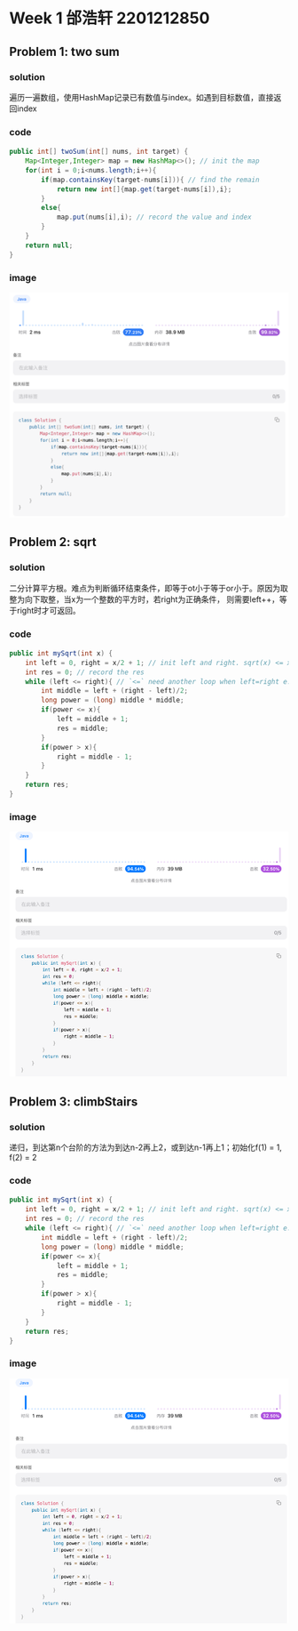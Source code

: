 # Week 1 邰浩轩 2201212850
## Problem 1: two sum
### solution
遍历一遍数组，使用HashMap记录已有数值与index。如遇到目标数值，直接返回index
### code
```java
public int[] twoSum(int[] nums, int target) {
    Map<Integer,Integer> map = new HashMap<>(); // init the map
    for(int i = 0;i<nums.length;i++){ 
        if(map.containsKey(target-nums[i])){ // find the remain
            return new int[]{map.get(target-nums[i]),i};
        }
        else{
            map.put(nums[i],i); // record the value and index
        }
    }
    return null;
}
```
### image
![](./p1.png)

## Problem 2: sqrt
### solution
二分计算平方根。难点为判断循环结束条件，即等于ot小于等于or小于。原因为取整为向下取整，当x为一个整数的平方时，若right为正确条件，
则需要left++，等于right时才可返回。
### code
```java
public int mySqrt(int x) {
    int left = 0, right = x/2 + 1; // init left and right. sqrt(x) <= x/2
    int res = 0; // record the res
    while (left <= right){ // `<=` need another loop when left=right e.g. x=2
        int middle = left + (right - left)/2;
        long power = (long) middle * middle;
        if(power <= x){
            left = middle + 1;
            res = middle;
        }
        if(power > x){
            right = middle - 1;
        }
    }
    return res;
}
```
### image
![](./p2.png)

## Problem 3: climbStairs
### solution
递归，到达第n个台阶的方法为到达n-2再上2，或到达n-1再上1；初始化f(1) = 1, f(2) = 2
### code
```java
public int mySqrt(int x) {
    int left = 0, right = x/2 + 1; // init left and right. sqrt(x) <= x/2
    int res = 0; // record the res
    while (left <= right){ // `<=` need another loop when left=right e.g. x=2
        int middle = left + (right - left)/2;
        long power = (long) middle * middle;
        if(power <= x){
            left = middle + 1;
            res = middle;
        }
        if(power > x){
            right = middle - 1;
        }
    }
    return res;
}
```
### image
![](./p2.png)
